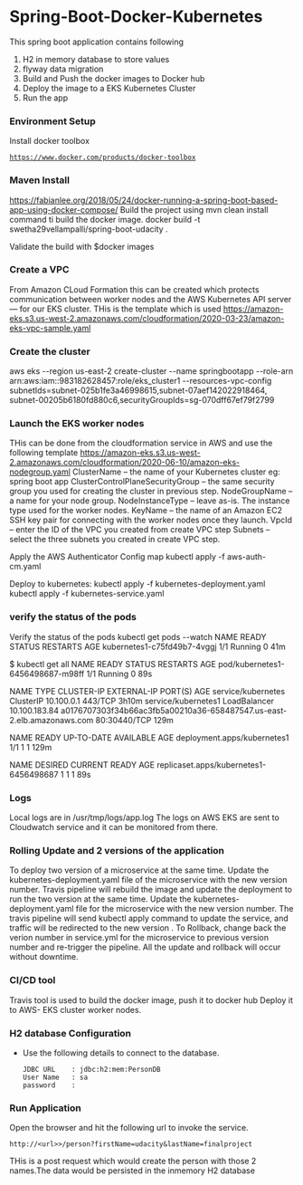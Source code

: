 # Spring-Boot-Docker-Kubernetes
This spring boot application contains following
1. H2 in memory database to store values
2. flyway data migration
5. Build and Push the docker images to Docker hub
4. Deploy the image to a EKS Kubernetes Cluster
5. Run the app
 
### Environment Setup
Install docker toolbox

[`https://www.docker.com/products/docker-toolbox`](https://www.docker.com/products/docker-toolbox)

### Maven Install
https://fabianlee.org/2018/05/24/docker-running-a-spring-boot-based-app-using-docker-compose/
Build the project using mvn clean install
command ti build the docker image.
docker build -t swetha29vellampalli/spring-boot-udacity .

Validate the build with
$docker images


### Create a VPC
From Amazon CLoud Formation this can be created which protects communication between worker nodes 
and the AWS Kubernetes API server— for our EKS cluster.
THis is the template which is used
https://amazon-eks.s3.us-west-2.amazonaws.com/cloudformation/2020-03-23/amazon-eks-vpc-sample.yaml

### Create the cluster
aws eks --region us-east-2 create-cluster 
--name springbootapp 
--role-arn arn:aws:iam::983182628457:role/eks_cluster1 
--resources-vpc-config subnetIds=subnet-025b1fe3a46998615,subnet-07aef142022918464,
subnet-00205b6180fd880c6,securityGroupIds=sg-070dff67ef79f2799

### Launch the EKS worker nodes
THis can be done from the cloudformation service in AWS and use the following template
https://amazon-eks.s3.us-west-2.amazonaws.com/cloudformation/2020-06-10/amazon-eks-nodegroup.yaml
ClusterName – the name of your Kubernetes cluster eg: spring boot app
ClusterControlPlaneSecurityGroup – the same security group you used for creating the cluster in previous step.
NodeGroupName – a name for your node group.
NodeInstanceType – leave as-is. The instance type used for the worker nodes.
KeyName – the name of an Amazon EC2 SSH key pair for connecting with the worker nodes once they launch.
VpcId – enter the ID of the VPC you created from create VPC step
Subnets – select the three subnets you created in create VPC step.


Apply the AWS Authenticator Config map
kubectl apply -f aws-auth-cm.yaml

Deploy to kubernetes:
kubectl apply -f kubernetes-deployment.yaml
kubectl apply -f kubernetes-service.yaml

### verify the status of the pods
Verify the status of the pods 
kubectl get pods --watch
NAME                          READY   STATUS    RESTARTS   AGE
kubernetes1-c75fd49b7-4vggj   1/1     Running   0          41m

$ kubectl get all
NAME                               READY   STATUS    RESTARTS   AGE
pod/kubernetes1-6456498687-m98ff   1/1     Running   0          89s

NAME                  TYPE           CLUSTER-IP      EXTERNAL-IP                                                              PORT(S)        AGE
service/kubernetes    ClusterIP      10.100.0.1      <none>                                                                   443/TCP        3h10m
service/kubernetes1   LoadBalancer   10.100.183.84   a0176707303f34b66ac3fb5a00210a36-658487547.us-east-2.elb.amazonaws.com   80:30440/TCP   129m

NAME                          READY   UP-TO-DATE   AVAILABLE   AGE
deployment.apps/kubernetes1   1/1     1            1           129m

NAME                                     DESIRED   CURRENT   READY   AGE
replicaset.apps/kubernetes1-6456498687   1         1         1       89s

### Logs
Local logs are in /usr/tmp/logs/app.log
The logs on AWS EKS are sent to Cloudwatch service and it can be monitored from there.

### Rolling Update and 2 versions of the application
To deploy two version of a microservice at the same time. 
Update the kubernetes-deployment.yaml file of the microservice with the new version number.
Travis pipeline will rebuild the image and update the deployment to run the two version at the same time. 
Update the kubernetes-deployment.yaml file for the microservice with the new version number. The travis
pipeline will send kubectl apply command to update the service, and traffic will be redirected to the new version .
To Rollback, change back the verion number in service.yml for the microservice to previous version number and re-trigger the pipeline.
All the update and rollback will occur without downtime.

### CI/CD tool
Travis tool is used to build the docker image, push it to docker hub
Deploy it to AWS- EKS cluster worker nodes.

### H2 database Configuration
* Use the following details to connect to the database.

    ````
    JDBC URL    : jdbc:h2:mem:PersonDB
    User Name   : sa
    password    :
    ````
### Run Application

Open the browser and hit the following url to invoke the service.
````
http://<url>>/person?firstName=udacity&lastName=finalproject
````
THis is a post request which would create the person with those 2 names.The data would be persisted in the
inmemory H2 database
